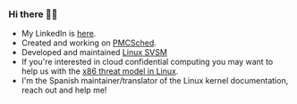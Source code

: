 ### Hi there 👋🐧

- My LinkedIn is [here](https://www.linkedin.com/in/carlos-bilbao-kernel/).
- Created and working on [PMCSched](https://github.com/jcsaezal/pmctrack/releases/tag/v3.0).
- Developed and maintained [Linux SVSM](https://github.com/AMDESE/linux-svsm)
- If you're interested in cloud confidential computing you may want to help us with the [x86 threat model in Linux](https://docs.kernel.org/security/snp-tdx-threat-model.html). 
- I'm the Spanish maintainer/translator of the Linux kernel documentation, reach out and help me!
